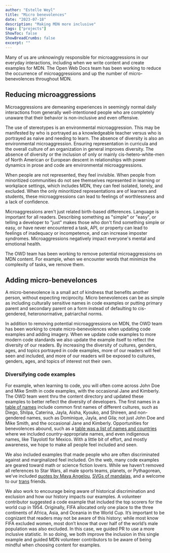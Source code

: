 ```yaml
---
author: "Estelle Weyl"
title: "Micro benevolences"
date: "2023-07-18"
description: "Making MDN more inclusive"
tags: ["projects"]
ShowToc: false
ShowBreadCrumbs: false
excerpt: ""
---
```


Many of us are unknowingly responsible for microaggressions in our everyday interactions, including when we write content and create examples for MDN. The Open Web Docs team has been working to reduce the occurrence of microaggressions and up the number of micro-benevolences throughout MDN.

## Reducing microaggressions

Microaggressions are demeaning experiences in seemingly normal daily interactions from generally well-intentioned people who are completely unaware that their behavior is non-inclusive and even offensive.

The use of stereotypes is an environmental microaggression. This may be manifested by who is portrayed as a knowledgeable teacher versus who is portrayed as naive and needing to learn. The absence of diversity is also an environmental microaggression. Ensuring representation in curricula and the overall culture of an organization in general improves diversity. The absence of diversity or the inclusion of only or mainly cis-hetero-white-men of North American or European descent in relationships with power dynamics in prose and code are environmental microaggressions.

When people are not represented, they feel invisible. When people from minoritized communities do not see themselves represented in learning or workplace settings, which includes MDN, they can feel isolated, lonely, and excluded. When the only minoritized representations are of learners and students, these microaggressions can lead to feelings of worthlessness and a lack of confidence.

Microaggressions aren't just related birth-based differences. Language is important for all readers. Describing something as "simple" or "easy", or telling a developer to "just" makes those who don't find something simple or easy, or have never encountered a task, API, or property can lead to feelings of inadequacy or incompetence, and can increase imposter syndromes. Microaggressions negatively impact everyone's mental and emotional health.

The OWD team has been working to remove potential microaggressions on MDN content. For example, when we encounter words that minimize the complexity of tasks, we remove them.

## Adding micro-benevelonces

A micro-benevolence is a small act of kindness that benefits another person, without expecting reciprocity. Micro benevolences can be as simple as including culturally sensitive names in code examples or putting primary parent and secondary parent on a form instead of defaulting to cis-gendered, heteronormative, patriarchal norms.

In addition to removing potential microaggressions on MDN, the OWD team has been working to create micro-benevolences when updating code examples and adding imagery. When we update code examples to more modern code standards we also update the example itself to reflect the diversity of our readers. By increasing the diversity of cultures, genders, ages, and topics portrayed in code examples, more of our readers will feel seen and included, and more of our readers will be exposed to cultures, genders, ages, and topics of interest not their own.

### Diversifying code examples

For example, when learning to code, you will often come across John Doe and Mike Smith in code examples, with the occasional Jane and Kimberly.  The OWD team went thru the content directory and updated these examples to better reflect the diversity of developers. The first names in a [table of names](https://developer.mozilla.org/en-US/docs/Web/CSS/:nth-child) include common first names of different cultures, such as Diego, Shilpa, Caterina, Jayla, Aisha, Kyouko, and Shireen, and non-gendered names, such as Dominique, Jayla, and Gila; not just John Doe and Mike Smith, and the occasional Jane and Kimberly.  Opportunities for benevolences abound, such as a [table was a list of names and countries](https://developer.mozilla.org/en-US/docs/Web/CSS/:nth-child#using_of_selector_to_fix_striped_tables) where we included country-appropriate names, and even indigenous names, like Tlayolotl for Mexico.  With a little bit of effort, and mostly awareness, we hope to make all people feel included and seen.

We also included examples that made people who are often discriminated against and marginalized feel included. On the web, many code examples are geared toward math or science fiction lovers. While we haven’t removed all references to Star Wars, all male sports teams, planets, or Pythagorean, we’ve included [quotes by Maya Angelou](https://developer.mozilla.org/en-US/docs/Web/CSS/overflow), [SVGs of mandalas](https://developer.mozilla.org/en-US/docs/Web/CSS/Filter_Effects/Using_filter_effects#applying_repeated_filters), and a welcome to our [trans](https://developer.mozilla.org/en-US/docs/Web/CSS/box-shadow?retiredLocale=de#setting_zero_for_offset_and_blur) friends.

We also work to encourage being aware of historical discrimination and exclusion and how our history impacts our examples. A volunteer contributor suggested a code example that included the top scorers for the world cup in 1954. Originally, FIFA allocated only one place to the three continents of Africa, Asia, and Oceania in the World Cup. It’s important to be cognizant that readers may not be aware of this history; while most know FIFA excluded women, most don’t know that over half of the world’s male population was also excluded. In this case, we guided PR to use a more inclusive statistic. In so doing, we both improve the inclusion in this single example and guided MDN volunteer contributors to be aware of being mindful when choosing content for examples.